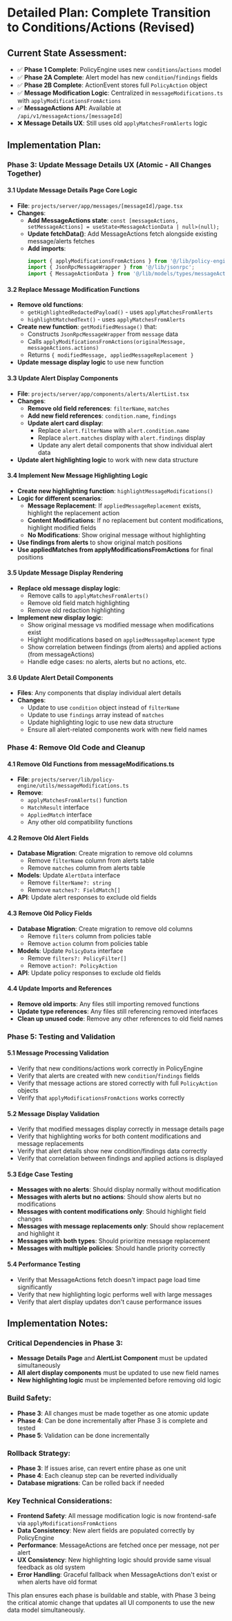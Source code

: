 # Detailed Plan: Complete Transition to Conditions/Actions (Revised)

## Current State Assessment:
- ✅ **Phase 1 Complete**: PolicyEngine uses new `conditions`/`actions` model
- ✅ **Phase 2A Complete**: Alert model has new `condition`/`findings` fields  
- ✅ **Phase 2B Complete**: ActionEvent stores full `PolicyAction` object
- ✅ **Message Modification Logic**: Centralized in `messageModifications.ts` with `applyModificationsFromActions`
- ✅ **MessageActions API**: Available at `/api/v1/messageActions/[messageId]`
- ❌ **Message Details UX**: Still uses old `applyMatchesFromAlerts` logic

## Implementation Plan:

### Phase 3: Update Message Details UX (Atomic - All Changes Together)

#### 3.1 Update Message Details Page Core Logic
- **File**: `projects/server/app/messages/[messageId]/page.tsx`
- **Changes**:
  - **Add MessageActions state**: `const [messageActions, setMessageActions] = useState<MessageActionData | null>(null);`
  - **Update fetchData()**: Add MessageActions fetch alongside existing message/alerts fetches
  - **Add imports**: 
    ```typescript
    import { applyModificationsFromActions } from '@/lib/policy-engine/utils/messageModifications';
    import { JsonRpcMessageWrapper } from '@/lib/jsonrpc';
    import { MessageActionData } from '@/lib/models/types/messageAction';
    ```

#### 3.2 Replace Message Modification Functions
- **Remove old functions**:
  - `getHighlightedRedactedPayload()` - uses `applyMatchesFromAlerts`
  - `highlightMatchedText()` - uses `applyMatchesFromAlerts`
- **Create new function**: `getModifiedMessage()` that:
  - Constructs `JsonRpcMessageWrapper` from `message` data
  - Calls `applyModificationsFromActions(originalMessage, messageActions.actions)`
  - Returns `{ modifiedMessage, appliedMessageReplacement }`
- **Update message display logic** to use new function

#### 3.3 Update Alert Display Components
- **File**: `projects/server/app/components/alerts/AlertList.tsx`
- **Changes**:
  - **Remove old field references**: `filterName`, `matches`
  - **Add new field references**: `condition.name`, `findings`
  - **Update alert card display**:
    - Replace `alert.filterName` with `alert.condition.name`
    - Replace `alert.matches` display with `alert.findings` display
    - Update any alert detail components that show individual alert data
- **Update alert highlighting logic** to work with new data structure

#### 3.4 Implement New Message Highlighting Logic
- **Create new highlighting function**: `highlightMessageModifications()`
- **Logic for different scenarios**:
  - **Message Replacement**: If `appliedMessageReplacement` exists, highlight the replacement action
  - **Content Modifications**: If no replacement but content modifications, highlight modified fields
  - **No Modifications**: Show original message without highlighting
- **Use findings from alerts** to show original match positions
- **Use appliedMatches from applyModificationsFromActions** for final positions

#### 3.5 Update Message Display Rendering
- **Replace old message display logic**:
  - Remove calls to `applyMatchesFromAlerts()`
  - Remove old field match highlighting
  - Remove old redaction highlighting
- **Implement new display logic**:
  - Show original message vs modified message when modifications exist
  - Highlight modifications based on `appliedMessageReplacement` type
  - Show correlation between findings (from alerts) and applied actions (from messageActions)
  - Handle edge cases: no alerts, alerts but no actions, etc.

#### 3.6 Update Alert Detail Components
- **Files**: Any components that display individual alert details
- **Changes**:
  - Update to use `condition` object instead of `filterName`
  - Update to use `findings` array instead of `matches`
  - Update highlighting logic to use new data structure
  - Ensure all alert-related components work with new field names

### Phase 4: Remove Old Code and Cleanup

#### 4.1 Remove Old Functions from messageModifications.ts
- **File**: `projects/server/lib/policy-engine/utils/messageModifications.ts`
- **Remove**:
  - `applyMatchesFromAlerts()` function
  - `MatchResult` interface
  - `AppliedMatch` interface
  - Any other old compatibility functions

#### 4.2 Remove Old Alert Fields
- **Database Migration**: Create migration to remove old columns
  - Remove `filterName` column from alerts table
  - Remove `matches` column from alerts table
- **Models**: Update `AlertData` interface
  - Remove `filterName?: string`
  - Remove `matches?: FieldMatch[]`
- **API**: Update alert responses to exclude old fields

#### 4.3 Remove Old Policy Fields
- **Database Migration**: Create migration to remove old columns
  - Remove `filters` column from policies table
  - Remove `action` column from policies table
- **Models**: Update `PolicyData` interface
  - Remove `filters?: PolicyFilter[]`
  - Remove `action?: PolicyAction`
- **API**: Update policy responses to exclude old fields

#### 4.4 Update Imports and References
- **Remove old imports**: Any files still importing removed functions
- **Update type references**: Any files still referencing removed interfaces
- **Clean up unused code**: Remove any other references to old field names

### Phase 5: Testing and Validation

#### 5.1 Message Processing Validation
- Verify that new conditions/actions work correctly in PolicyEngine
- Verify that alerts are created with new `condition`/`findings` fields
- Verify that message actions are stored correctly with full `PolicyAction` objects
- Verify that `applyModificationsFromActions` works correctly

#### 5.2 Message Display Validation
- Verify that modified messages display correctly in message details page
- Verify that highlighting works for both content modifications and message replacements
- Verify that alert details show new condition/findings data correctly
- Verify that correlation between findings and applied actions is displayed

#### 5.3 Edge Case Testing
- **Messages with no alerts**: Should display normally without modification
- **Messages with alerts but no actions**: Should show alerts but no modifications
- **Messages with content modifications only**: Should highlight field changes
- **Messages with message replacements only**: Should show replacement and highlight it
- **Messages with both types**: Should prioritize message replacement
- **Messages with multiple policies**: Should handle priority correctly

#### 5.4 Performance Testing
- Verify that MessageActions fetch doesn't impact page load time significantly
- Verify that new highlighting logic performs well with large messages
- Verify that alert display updates don't cause performance issues

## Implementation Notes:

### Critical Dependencies in Phase 3:
- **Message Details Page** and **AlertList Component** must be updated simultaneously
- **All alert display components** must be updated to use new field names
- **New highlighting logic** must be implemented before removing old logic

### Build Safety:
- **Phase 3**: All changes must be made together as one atomic update
- **Phase 4**: Can be done incrementally after Phase 3 is complete and tested
- **Phase 5**: Validation can be done incrementally

### Rollback Strategy:
- **Phase 3**: If issues arise, can revert entire phase as one unit
- **Phase 4**: Each cleanup step can be reverted individually
- **Database migrations**: Can be rolled back if needed

### Key Technical Considerations:
- **Frontend Safety**: All message modification logic is now frontend-safe via `applyModificationsFromActions`
- **Data Consistency**: New alert fields are populated correctly by PolicyEngine
- **Performance**: MessageActions are fetched once per message, not per alert
- **UX Consistency**: New highlighting logic should provide same visual feedback as old system
- **Error Handling**: Graceful fallback when MessageActions don't exist or when alerts have old format

This plan ensures each phase is buildable and stable, with Phase 3 being the critical atomic change that updates all UI components to use the new data model simultaneously.
